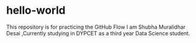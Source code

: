 # hello-world
This repository is for practicing the GitHub Flow
I am Shubha Muralidhar Desai ,Currently studying in DYPCET as a third year Data Science student.

